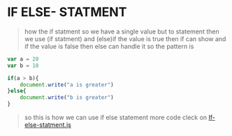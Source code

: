 # IF ELSE- STATMENT 
> how the if statment 
so
we have a single value but to statement then we use (if statment) and (else)if the value is true then if can show and if the value is false then else can handle it 
so the pattern is 
```javascript 
var a = 20
var b = 10

if(a > b){
    document.write("a is greater")
}else{
    document.write("b is greater")
}
```
> so this is how we can use if else statement
more code cleck on [If-else-statment.js](../js/if-else-statement.js)
